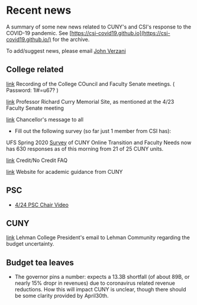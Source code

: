 # Recent news

A summary of some new news related to CUNY's and CSI's response to the COVID-19 pandemic. See [https://csi-covid19.github.io](https://csi-covid19.github.io/) for the archive.

To add/suggest news, please email [John Verzani](mailto:jverzani@gmail.com)



## College related

[link](https://zoom.us/rec/share/-Y9QEJer_W1JT4XNzm7lZKECGbrVT6a81ykY-fEExEjvUqilwZBSK6P1zZ8mMAaP) Recording of the College COuncil and Faculty Senate meetings. ( Password: 1l#=u67? )

[link](https://www.dignitymemorial.com/obituaries/staten-island-ny/richard-currie-9136629​) Professor Richard Curry Memorial Site, as mentioned at the 4/23 Faculty Senate meeting

[link](/CUNY/4-20-chancellor-to-all) Chancellor's message to all

* Fill out the following survey (so far just 1 member from CSI has):

UFS Spring 2020 [Survey](https://forms.office.com/Pages/ResponsePage.aspx?id=s_BgbwZfCU6XFZiduozH2FJL6n7nv-tNk_huVq0VgoZUQkNHWVM5OUZQMjNISU8zTzhVNzJETlQwVy4u) of CUNY Online Transition and Faculty Needs now has 630 responses as of this morning from 21 of 25 CUNY units. 

[link]( https://www.cuny.edu/coronavirus/credit-no-credit-policy/faq/) Credit/No Credit FAQ

[link](https://www.cuny.edu/academics/faculty-affairs/faculty-related-academic-continuity-guidance/) Website for academic guidance from CUNY

## PSC

* [4/24 PSC Chair Video](https://www.youtube.com/watch?v=SSFwWk6DAjw&feature=youtu.be)

## CUNY

[link](/CUNY/4-24-lehman) Lehman College President's email to Lehman Community regarding the budget uncertainty.

## Budget tea  leaves

* The governor pins a number: expects a 13.3B shortfall (of about 89B, or nearly 15% dropr in revenues) due to coronavirus related revenue reductions. How this will impact CUNY is unclear, though there should be some clarity provided by April30th. 

